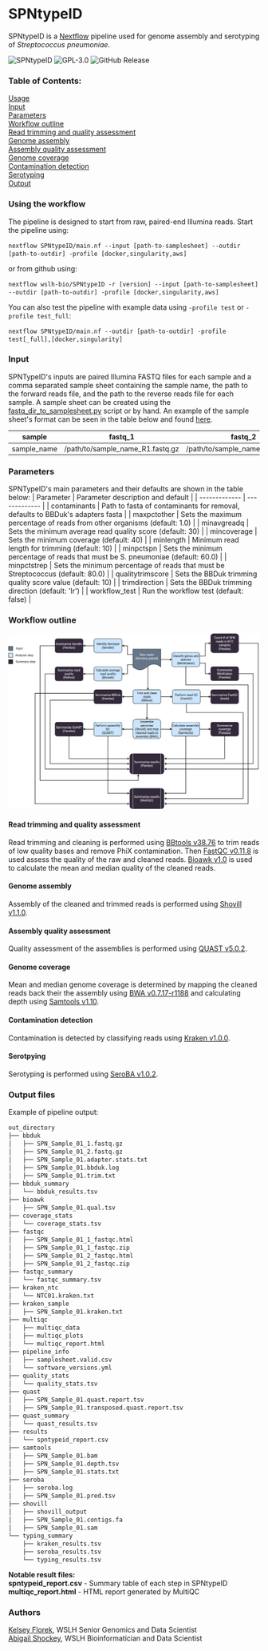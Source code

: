 # SPNtypeID

SPNtypeID is a [Nextflow](https://www.nextflow.io/) pipeline used for genome assembly and serotyping of *Streptococcus pneumoniae*.

![SPNtypeID](https://github.com/wslh-bio/SPNtypeID/actions/workflows/workflow_test.yml/badge.svg)
![GPL-3.0](https://img.shields.io/github/license/wslh-bio/SPNtypeID)
![GitHub Release](https://img.shields.io/github/release/wslh-bio/SPNtypeID)

### Table of Contents:
[Usage](#using-the-workflow)  
[Input](#input)  
[Parameters](#parameters)  
[Workflow outline](#workflow-outline)  
[Read trimming and quality assessment](#read-trimming-and-quality-assessment)  
[Genome assembly](#genome-assembly)  
[Assembly quality assessment](#assembly-quality-assessment)  
[Genome coverage](#genome-coverage)  
[Contamination detection](#contamination-detection)  
[Serotyping](#serotpying)                                                                                                                                   
[Output](#output-files)  

### Using the workflow
The pipeline is designed to start from raw, paired-end Illumina reads. Start the pipeline using:
```
nextflow SPNtypeID/main.nf --input [path-to-samplesheet] --outdir [path-to-outdir] -profile [docker,singularity,aws]
```

or from github using:
```
nextflow wslh-bio/SPNtypeID -r [version] --input [path-to-samplesheet] --outdir [path-to-outdir] -profile [docker,singularity,aws]
```

You can also test the pipeline with example data using `-profile test` or `-profile test_full`:
```
nextflow SPNtypeID/main.nf --outdir [path-to-outdir] -profile test[_full],[docker,singularity]
```

### Input
SPNTypeID's inputs are paired Illumina FASTQ files for each sample and a comma separated sample sheet containing the sample name, the path to the forward reads file, and the path to the reverse reads file for each sample. A sample sheet can be created using the [fastq_dir_to_samplesheet.py](https://github.com/wslh-bio/SPNtypeID/blob/main/bin/fastq_dir_to_samplesheet.py) script or by hand.  An example of the sample sheet's format can be seen in the table below and found [here](https://raw.githubusercontent.com/wslh-bio/SPNtypeID/main/samplesheets/workflow_test.csv). 

| sample  | fastq_1 | fastq_2 |
| ------------- | ------------- | ------------- |
| sample_name  | /path/to/sample_name_R1.fastq.gz | /path/to/sample_name_R2.fastq.gz |

### Parameters
SPNTypeID's main parameters and their defaults are shown in the table below: 
| Parameter  | Parameter description and default |
| ------------- | ------------- |
| contaminants  | Path to fasta of contaminants for removal, defaults to BBDuk's adapters fasta |
| maxpctother  | Sets the maximum percentage of reads from other organisms (default: 1.0) |
| minavgreadq | Sets the minimum average read quality score (default: 30) |
| mincoverage | Sets the minimum coverage (default: 40) |
| minlength | Minimum read length for trimming (default: 10) |
| minpctspn | Sets the minimum percentage of reads that must be S. pneumoniae (default: 60.0) |
| minpctstrep | Sets the minimum percentage of reads that must be Streptococcus (default: 80.0) |
| qualitytrimscore | Sets the BBDuk trimming quality score value (default: 10) |
| trimdirection | Sets the BBDuk trimming direction (default: 'lr') |
| workflow_test | Run the workflow test (default: false) |

### Workflow outline

<img src ='/assets/SPNtypeID.jpg'>

#### Read trimming and quality assessment
Read trimming and cleaning is performed using [BBtools v38.76](https://jgi.doe.gov/data-and-tools/bbtools/) to trim reads of low quality bases and remove PhiX contamination. Then [FastQC v0.11.8](https://www.bioinformatics.babraham.ac.uk/projects/fastqc/) is used assess the quality of the raw and cleaned reads. [Bioawk v1.0](https://github.com/lh3/bioawk) is used to calculate the mean and median quality of the cleaned reads.

#### Genome assembly
Assembly of the cleaned and trimmed reads is performed using [Shovill v1.1.0](https://github.com/tseemann/shovill).

#### Assembly quality assessment
Quality assessment of the assemblies is performed using [QUAST v5.0.2](http://bioinf.spbau.ru/quast).

#### Genome coverage
Mean and median genome coverage is determined by mapping the cleaned reads back their the assembly using [BWA v0.7.17-r1188](http://bio-bwa.sourceforge.net/) and calculating depth using [Samtools v1.10](http://www.htslib.org/).

#### Contamination detection
Contamination is detected by classifying reads using [Kraken v1.0.0](https://ccb.jhu.edu/software/kraken2/).

#### Serotpying
Serotyping is performed using [SeroBA v1.0.2](https://github.com/sanger-pathogens/seroba).

### Output files
Example of pipeline output:
```
out_directory
├── bbduk
│   ├── SPN_Sample_01_1.fastq.gz
│   ├── SPN_Sample_01_2.fastq.gz
│   ├── SPN_Sample_01.adapter.stats.txt
│   ├── SPN_Sample_01.bbduk.log
│   ├── SPN_Sample_01.trim.txt
├── bbduk_summary
│   └── bbduk_results.tsv
├── bioawk
│   ├── SPN_Sample_01.qual.tsv
├── coverage_stats
│   └── coverage_stats.tsv
├── fastqc
│   ├── SPN_Sample_01_1_fastqc.html
│   ├── SPN_Sample_01_1_fastqc.zip
│   ├── SPN_Sample_01_2_fastqc.html
│   ├── SPN_Sample_01_2_fastqc.zip
├── fastqc_summary
│   └── fastqc_summary.tsv
├── kraken_ntc
│   └── NTC01.kraken.txt
├── kraken_sample
│   ├── SPN_Sample_01.kraken.txt
├── multiqc
│   ├── multiqc_data
│   ├── multiqc_plots
│   └── multiqc_report.html
├── pipeline_info
│   ├── samplesheet.valid.csv
│   └── software_versions.yml
├── quality_stats
│   └── quality_stats.tsv
├── quast
│   ├── SPN_Sample_01.quast.report.tsv
│   ├── SPN_Sample_01.transposed.quast.report.tsv
├── quast_summary
│   └── quast_results.tsv
├── results
│   └── spntypeid_report.csv
├── samtools
│   ├── SPN_Sample_01.bam
│   ├── SPN_Sample_01.depth.tsv
│   ├── SPN_Sample_01.stats.txt
├── seroba
│   ├── seroba.log
│   ├── SPN_Sample_01.pred.tsv
├── shovill
│   ├── shovill_output
│   ├── SPN_Sample_01.contigs.fa
│   ├── SPN_Sample_01.sam
└── typing_summary
    ├── kraken_results.tsv
    ├── seroba_results.tsv
    └── typing_results.tsv
```
**Notable result files:**  
**spntypeid_report.csv** - Summary table of each step in SPNtypeID  
**multiqc_report.html** - HTML report generated by MultiQC 

### Authors
[Kelsey Florek](https://github.com/k-florek), WSLH Senior Genomics and Data Scientist  
[Abigail Shockey](https://github.com/AbigailShockey), WSLH Bioinformatician and Data Scientist
